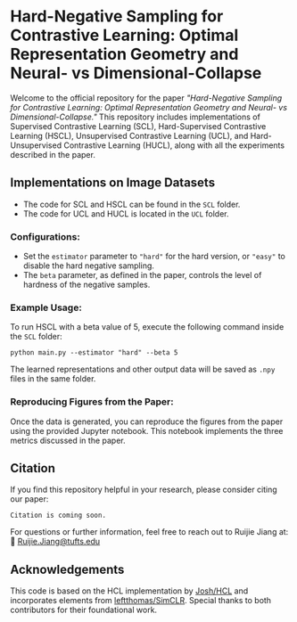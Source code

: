 # Hard-Negative Sampling for Contrastive Learning: Optimal Representation Geometry and Neural- vs Dimensional-Collapse

Welcome to the official repository for the paper *"Hard-Negative Sampling for Contrastive Learning: Optimal Representation Geometry and Neural- vs Dimensional-Collapse."* This repository includes implementations of Supervised Contrastive Learning (SCL), Hard-Supervised Contrastive Learning (HSCL), Unsupervised Contrastive Learning (UCL), and Hard-Unsupervised Contrastive Learning (HUCL), along with all the experiments described in the paper.

## Implementations on Image Datasets

- The code for SCL and HSCL can be found in the `SCL` folder.
- The code for UCL and HUCL is located in the `UCL` folder.

### Configurations:
- Set the `estimator` parameter to `"hard"` for the hard version, or `"easy"` to disable the hard negative sampling.
- The `beta` parameter, as defined in the paper, controls the level of hardness of the negative samples.

### Example Usage:

To run HSCL with a beta value of 5, execute the following command inside the `SCL` folder:
```
python main.py --estimator "hard" --beta 5
```

The learned representations and other output data will be saved as `.npy` files in the same folder.

### Reproducing Figures from the Paper:

Once the data is generated, you can reproduce the figures from the paper using the provided Jupyter notebook. This notebook implements the three metrics discussed in the paper.

## Citation

If you find this repository helpful in your research, please consider citing our paper:

```
Citation is coming soon.
```

For questions or further information, feel free to reach out to Ruijie Jiang at:  
📧 Ruijie.Jiang@tufts.edu

## Acknowledgements

This code is based on the HCL implementation by [Josh/HCL](https://github.com/joshr17/HCL) and incorporates elements from [leftthomas/SimCLR](https://github.com/leftthomas/SimCLR). Special thanks to both contributors for their foundational work.
